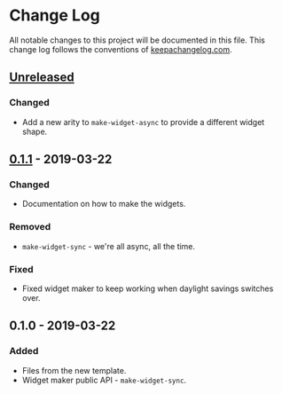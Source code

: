 # Change Log
All notable changes to this project will be documented in this file. This change log follows the conventions of [keepachangelog.com](http://keepachangelog.com/).

## [Unreleased]
### Changed
- Add a new arity to `make-widget-async` to provide a different widget shape.

## [0.1.1] - 2019-03-22
### Changed
- Documentation on how to make the widgets.

### Removed
- `make-widget-sync` - we're all async, all the time.

### Fixed
- Fixed widget maker to keep working when daylight savings switches over.

## 0.1.0 - 2019-03-22
### Added
- Files from the new template.
- Widget maker public API - `make-widget-sync`.

[Unreleased]: https://github.com/your-name/mirror/compare/0.1.1...HEAD
[0.1.1]: https://github.com/your-name/mirror/compare/0.1.0...0.1.1
